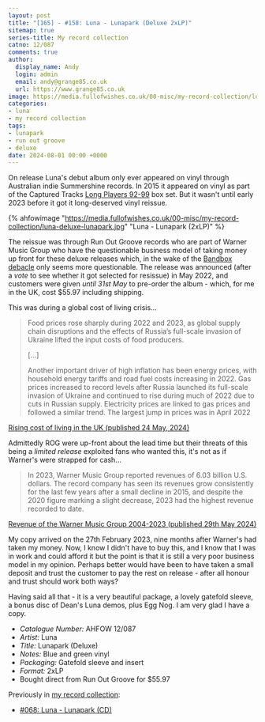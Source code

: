 ```yaml
---
layout: post
title: "[165] - #158: Luna - Lunapark (Deluxe 2xLP)"
sitemap: true
series-title: My record collection
catno: 12/087
comments: true
author:
  display_name: Andy
  login: admin
  email: andy@grange85.co.uk
  url: https://www.grange85.co.uk
image: https://media.fullofwishes.co.uk/00-misc/my-record-collection/luna-deluxe-lunapark.jpg
categories:
- luna
- my record collection
tags:
- lunapark
- run out groove
- deluxe
date: 2024-08-01 00:00 +0000
---
```

On release Luna's debut album only ever appeared on vinyl through Australian indie Summershine records. In 2015 it appeared on vinyl as part of the Captured Tracks [Long Players 92-99](/database/luna/releases/long-players-92-99/) box set. But it wasn't until early 2023 before it got it long-deserved vinyl reissue.

{% ahfowimage "https://media.fullofwishes.co.uk/00-misc/my-record-collection/luna-deluxe-lunapark.jpg" "Luna - Lunapark (2xLP)" %}

The reissue was through Run Out Groove records who are part of Warner Music Group who have the questionable business model of taking money up front for these deluxe releases which, in the wake of the [Bandbox debacle](/2024/03/06/bandbox-files-for-an-assignment-for-the-benefit-of-creditors/) only seems more questionable. The release was announced (after a _vote_ to see whether it got selected for resissue) in May 2022, and customers were given _until 31st May_ to pre-order the album - which, for me in the UK, cost $55.97 including shipping.

This was during a global cost of living crisis...

<blockquote>
<p>Food prices rose sharply during 2022 and 2023, as global supply chain disruptions and the effects of Russia’s full-scale invasion of Ukraine lifted the input costs of food producers.</p>
<p>[...]</p>
<p>Another important driver of high inflation has been energy prices, with household energy tariffs and road fuel costs increasing in 2022. Gas prices increased to record levels after Russia launched its full-scale invasion of Ukraine and continued to rise during much of 2022 due to cuts in Russian supply. Electricity prices are linked to gas prices and followed a similar trend. The largest jump in prices was in April 2022</p>

</blockquote>
<p class="caption"><a href="https://commonslibrary.parliament.uk/research-briefings/cbp-9428/">Rising cost of living in the UK (published 24 May, 2024)</a></p>

Admittedly ROG were up-front about the lead time but their threats of this being a _limited release_ exploited fans who wanted this, it's not as if Warner's were strapped for cash...

<blockquote>
In 2023, Warner Music Group reported revenues of 6.03 billion U.S. dollars. The record company has seen its revenues grow consistently for the last few years after a small decline in 2015, and despite the 2020 figure marking a slight decrease, 2023 had the highest revenue recorded to date.
</blockquote>
<p class="caption"><a href="https://www.statista.com/statistics/264541/revenue-of-the-warner-music-group/">Revenue of the Warner Music Group 2004-2023 (published 29th May 2024)</a></p>

My copy arrived on the 27th February 2023, nine months after Warner's had taken my money. Now, I know I didn't have to buy this, and I know that I was in work and could afford it but the point is that it is still a very poor business model in my opinion. Perhaps better would have been to have taken a small deposit and trust the customer to pay the rest on release - after all honour and trust should work both ways?

Having said all that - it is a very beautiful package, a lovely gatefold sleeve, a bonus disc of Dean's Luna demos, plus Egg Nog. I am very glad I have a copy.

 - *Catalogue Number:* AHFOW 12/087
 - *Artist:* Luna
 - *Title:* Lunapark (Deluxe)
 - *Notes:* Blue and green vinyl
 - *Packaging:* Gatefold sleeve and insert
 - *Format:* 2xLP
 - Bought direct from Run Out Groove for $55.97

Previously in [my record collection](/category/my-record-collection):
 - [#068: Luna - Lunapark (CD)](/2023/09/11/my-record-collection-068-luna-lunapark-cd/)
